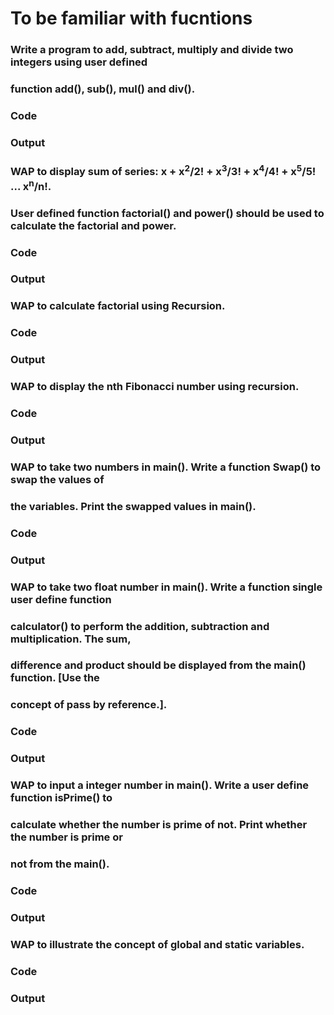 # To be familiar with fucntions


### **Write a program to add, subtract, multiply and divide two integers using user defined**
### **function add(), sub(), mul() and div().**


### **Code**


### **Output**


### **WAP to display sum of series: x + x<sup>2</sup>/2! + x<sup>3</sup>/3! + x<sup>4</sup>/4! + x<sup>5</sup>/5! ... x<sup>n</sup>/n!.**
### **User defined function factorial() and power() should be used to calculate the factorial and power.**


### **Code**


### **Output**


### **WAP to calculate factorial using Recursion.**


### **Code**


### **Output**


### **WAP to display the nth Fibonacci number using recursion.**

### **Code**


### **Output**


### **WAP to take two numbers in main(). Write a function Swap() to swap the values of**
### **the variables. Print the swapped values in main().**

### **Code**


### **Output**


### **WAP to take two float number in main(). Write a function single user define function**
### **calculator() to perform the addition, subtraction and multiplication. The sum,**
### **difference and product should be displayed from the main() function. [Use the**
### **concept of pass by reference.].**

### **Code**


### **Output**


### **WAP to input a integer number in main(). Write a user define function isPrime() to**
### **calculate whether the number is prime of not. Print whether the number is prime or**
### **not from the main().**

### **Code**


### **Output**


### **WAP to illustrate the concept of global and static variables.**

### **Code**


### **Output**
